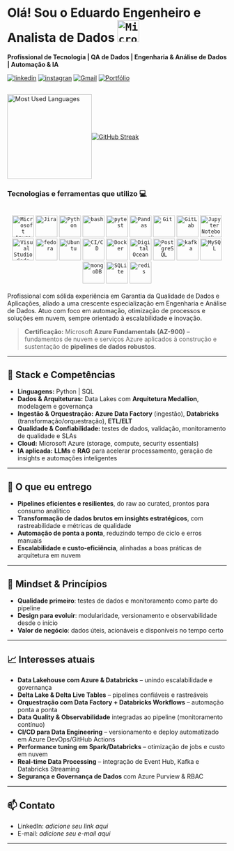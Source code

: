 

# Olá! Sou o Eduardo Engenheiro e Analista de Dados <code><img width="50" src="https://raw.githubusercontent.com/marwin1991/profile-technology-icons/refs/heads/main/icons/microsoft_azure.png" alt="Microsoft Azure" title="Microsoft Azure"/></code>
**Profissional de Tecnologia | QA de Dados | Engenharia & Análise de Dados | Automação & IA**
<br>

[![linkedin](https://img.shields.io/badge/LinkedIn-0077B5?style=for-the-badge&logo=linkedin&logoColor=white/)](https://www.linkedin.com/in/eduardo-alves95/)
[![instagran](https://img.shields.io/badge/Instagram-E4405F?style=for-the-badge&logo=instagram&logoColor=white)](https://www.instagram.com/edu_alves95/)
[![Gmail](https://img.shields.io/badge/Gmail-D14836?style=for-the-badge&logo=gmail&logoColor=white)](mailto:eduardo.telecomrbs@gmail.com)
[![Portfólio](https://img.shields.io/badge/Portfólio-Visitar-blue?style=for-the-badge&logo=google-chrome&logoColor=white)](https://edugitqa.github.io/Portfolio_Eduardo/)

##
<div style="display: flex; align-items: center;">
  <img height="194em" src="https://github-readme-stats.vercel.app/api/top-langs/?username=edu-data-dev&layout=compact&langs_count=7&theme=highcontrast" alt="Most Used Languages"/>
<a href="https://git.io/streak-stats"><img src="https://github-readme-streak-statsv1.vercel.app?user=edu-data-dev&theme=dark" alt="GitHub Streak" /></a>
  
</div>


### Tecnologias e ferramentas que utilizo 💻
<div style="display: inline_block"><br/>
	<div style="display: inline_block">       
<div align="center">
  <code><img width="50" src="https://raw.githubusercontent.com/marwin1991/profile-technology-icons/refs/heads/main/icons/microsoft_azure.png" alt="Microsoft Azure" title="Microsoft Azure"/></code>
  <code><img width="50" src="https://user-images.githubusercontent.com/25181517/183912952-83784e94-629d-4c34-a961-ae2ae795b662.png" alt="Jira" title="Jira"/></code>
	<code><img width="50" src="https://raw.githubusercontent.com/marwin1991/profile-technology-icons/refs/heads/main/icons/python.png" alt="Python" title="Python"/></code>
	<code><img width="50" src="https://raw.githubusercontent.com/marwin1991/profile-technology-icons/refs/heads/main/icons/bash.png" alt="bash" title="bash"/></code>
	<code><img width="50" src="https://raw.githubusercontent.com/marwin1991/profile-technology-icons/refs/heads/main/icons/pytest.png" alt="pytest" title="pytest"/></code>
	<code><img width="50" src="https://raw.githubusercontent.com/marwin1991/profile-technology-icons/refs/heads/main/icons/pandas.png" alt="Pandas" title="Pandas"/></code>
	<code><img width="50" src="https://raw.githubusercontent.com/marwin1991/profile-technology-icons/refs/heads/main/icons/git.png" alt="Git" title="Git"/></code>
	<code><img width="50" src="https://user-images.githubusercontent.com/25181517/192108376-c675d39b-90f6-4073-bde6-5a9291644657.png" alt="GitLab" title="GitLab"/></code>
  <code><img width="50" src="https://raw.githubusercontent.com/marwin1991/profile-technology-icons/refs/heads/main/icons/jupyter_notebook.png" alt="Jupyter Notebook" title="Jupyter Notebook"/></code>
	<code><img width="50" src="https://user-images.githubusercontent.com/25181517/192108891-d86b6220-e232-423a-bf5f-90903e6887c3.png" alt="Visual Studio Code" title="Visual Studio Code"/></code>
	<code><img width="50" src="https://user-images.githubusercontent.com/25181517/186885787-4011a347-1f68-472c-bf8b-31ed1bb4f8ce.png" alt="fedora" title="fedora"/></code>
	<code><img width="50" src="https://user-images.githubusercontent.com/25181517/186884153-99edc188-e4aa-4c84-91b0-e2df260ebc33.png" alt="Ubuntu" title="Ubuntu"/></code>
	<code><img width="50" src="https://user-images.githubusercontent.com/25181517/183868728-b2e11072-00a5-47e2-8a4e-4ebbb2b8c554.png" alt="CI/CD" title="CI/CD"/></code>
	<code><img width="50" src="https://user-images.githubusercontent.com/25181517/117207330-263ba280-adf4-11eb-9b97-0ac5b40bc3be.png" alt="Docker" title="Docker"/></code>
 	<code><img width="50" src="https://raw.githubusercontent.com/marwin1991/profile-technology-icons/refs/heads/main/icons/digital_ocean.png" alt="Digital Ocean" title="Digital Ocean"/></code>	
	<code><img width="50" src="https://user-images.githubusercontent.com/25181517/117208740-bfb78400-adf5-11eb-97bb-09072b6bedfc.png" alt="PostgreSQL" title="PostgreSQL"/></code>
  <code><img width="50" src="https://raw.githubusercontent.com/marwin1991/profile-technology-icons/refs/heads/main/icons/kafka.png" alt="kafka" title="kafka"/></code>
 	<code><img width="50" src="https://raw.githubusercontent.com/marwin1991/profile-technology-icons/refs/heads/main/icons/mysql.png" alt="MySQL" title="MySQL"/></code>
  <code><img width="50" src="https://raw.githubusercontent.com/marwin1991/profile-technology-icons/refs/heads/main/icons/mongodb.png" alt="mongoDB" title="mongoDB"/></code>
	<code><img width="50" src="https://raw.githubusercontent.com/marwin1991/profile-technology-icons/refs/heads/main/icons/sqlite.png" alt="SQLite" title="SQLite"/></code>
	<code><img width="50" src="https://raw.githubusercontent.com/marwin1991/profile-technology-icons/refs/heads/main/icons/redis.png" alt="redis" title="redis"/></code>
<div align="center">
</div>

</div>
<br>
Profissional com sólida experiência em Garantia da Qualidade de Dados e Aplicações, aliado a uma crescente especialização em Engenharia e Análise de Dados. Atuo com foco em automação, otimização de processos e soluções em nuvem, sempre orientado à escalabilidade e inovação.

> **Certificação:** Microsoft **Azure Fundamentals (AZ-900)** – fundamentos de nuvem e serviços Azure aplicados à construção e sustentação de **pipelines de dados robustos**.

---
## 🔧 Stack e Competências
- **Linguagens:** Python | SQL  
- **Dados & Arquiteturas:** Data Lakes com **Arquitetura Medallion**, modelagem e governança  
- **Ingestão & Orquestração:** **Azure Data Factory** (ingestão), **Databricks** (transformação/orquestração), **ETL/ELT**  
- **Qualidade & Confiabilidade:** testes de dados, validação, monitoramento de qualidade e SLAs  
- **Cloud:** Microsoft Azure (storage, compute, security essentials)  
- **IA aplicada:** **LLMs** e **RAG** para acelerar processamento, geração de insights e automações inteligentes

---

## 🎯 O que eu entrego
- **Pipelines eficientes e resilientes**, do raw ao curated, prontos para consumo analítico  
- **Transformação de dados brutos em insights estratégicos**, com rastreabilidade e métricas de qualidade  
- **Automação de ponta a ponta**, reduzindo tempo de ciclo e erros manuais  
- **Escalabilidade e custo-eficiência**, alinhadas a boas práticas de arquitetura em nuvem

---

## 🧠 Mindset & Princípios
- **Qualidade primeiro**: testes de dados e monitoramento como parte do pipeline  
- **Design para evoluir**: modularidade, versionamento e observabilidade desde o início  
- **Valor de negócio**: dados úteis, acionáveis e disponíveis no tempo certo

---

## 📈 Interesses atuais
- **Data Lakehouse com Azure & Databricks** – unindo escalabilidade e governança  
- **Delta Lake & Delta Live Tables** – pipelines confiáveis e rastreáveis  
- **Orquestração com Data Factory + Databricks Workflows** – automação ponta a ponta  
- **Data Quality & Observabilidade** integradas ao pipeline (monitoramento contínuo)  
- **CI/CD para Data Engineering** – versionamento e deploy automatizado em Azure DevOps/GitHub Actions  
- **Performance tuning em Spark/Databricks** – otimização de jobs e custo em nuvem  
- **Real-time Data Processing** – integração de Event Hub, Kafka e Databricks Streaming  
- **Segurança e Governança de Dados** com Azure Purview & RBAC

---

## 📫 Contato
- LinkedIn: _adicione seu link aqui_  
- E-mail: _adicione seu e-mail aqui_

---


 

	


















